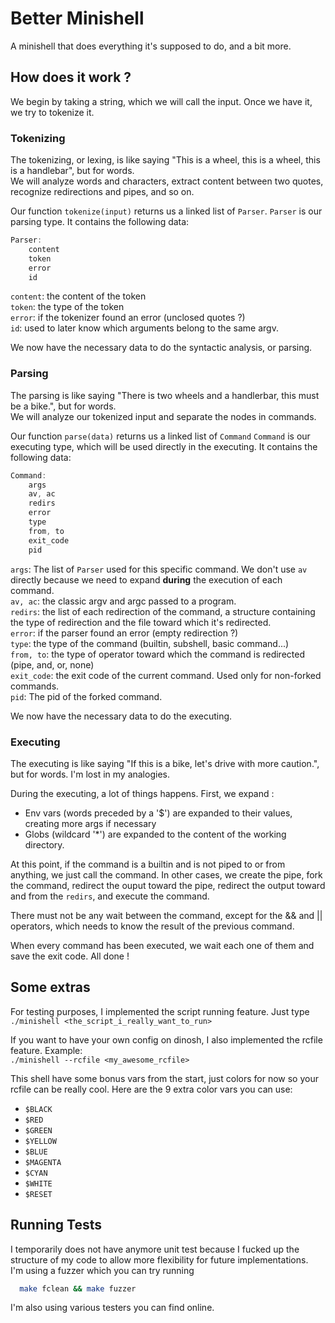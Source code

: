 
# Better Minishell

A minishell that does everything it's supposed to do, and a bit more.
## How does it work ?

We begin by taking a string, which we will call the input.
Once we have it, we try to tokenize it.

### Tokenizing
The tokenizing, or lexing, is like saying "This is a wheel, this is a wheel, this is a handlebar", but for words.\
We will analyze words and characters, extract content between two quotes, recognize redirections and pipes, and so on.

Our function ```tokenize(input)``` returns us a linked list of `Parser`. `Parser` is our parsing type.
It contains the following data:
```C
Parser:
    content
    token
    error
    id
```
```content```: the content of the token\
```token```: the type of the token\
```error```: if the tokenizer found an error (unclosed quotes ?)\
```id```: used to later know which arguments belong to the same argv.

We now have the necessary data to do the syntactic analysis, or parsing.

### Parsing

The parsing is like saying "There is two wheels and a handlerbar, this must be a bike.", but for words.\
We will analyze our tokenized input and separate the nodes in commands.

Our function ```parse(data)``` returns us a linked list of `Command`
`Command` is our executing type, which will be used directly in the executing.
It contains the following data:
```C
Command:
    args
    av, ac
    redirs
    error
    type
    from, to
    exit_code
    pid
```
```args```: The list of `Parser` used for this specific command. We don't use `av` directly because we need to expand **during** the execution of each command.\
```av, ac```: the classic argv and argc passed to a program.\
```redirs```: the list of each redirection of the command, a structure containing the type of redirection and the file toward which it's redirected.\
```error```: if the parser found an error (empty redirection ?)\
```type```: the type of the command (builtin, subshell, basic command...)\
```from, to```: the type of operator toward which the command is redirected (pipe, and, or, none)\
```exit_code```: the exit code of the current command. Used only for non-forked commands. \
```pid```: The pid of the forked command.

We now have the necessary data to do the executing.

### Executing
The executing is like saying "If this is a bike, let's drive with more caution.", but for words. I'm lost in my analogies.

During the executing, a lot of things happens.
First, we expand :
- Env vars (words preceded by a '$') are expanded to their values, creating more args if necessary
- Globs (wildcard '*') are expanded to the content of the working directory.

At this point, if the command is a builtin and is not piped to or from anything, we just call the command. In other cases, we create the pipe, fork the command, redirect the ouput toward the pipe, redirect the output toward and from the `redirs`, and execute the command.

There must not be any wait between the command, except for the && and || operators, which needs to know the result of the previous command.

When every command has been executed, we wait each one of them and save the exit code. All done !
## Some extras

For testing purposes, I implemented the script running feature. Just type\
`./minishell <the_script_i_really_want_to_run>`

If you want to have your own config on dinosh, I also implemented the rcfile feature. Example:\
`./minishell --rcfile <my_awesome_rcfile>`

This shell have some bonus vars from the start, just colors for now so your rcfile can be really cool. Here are the 9 extra color vars you can use:
- `$BLACK`
- `$RED`
- `$GREEN`
- `$YELLOW`
- `$BLUE`
- `$MAGENTA`
- `$CYAN`
- `$WHITE`
- `$RESET`

## Running Tests

I temporarily does not have anymore unit test because I fucked up the structure of my code to allow more flexibility for future implementations.\
I'm using a fuzzer which you can try running

```bash
  make fclean && make fuzzer
```

I'm also using various testers you can find online.
